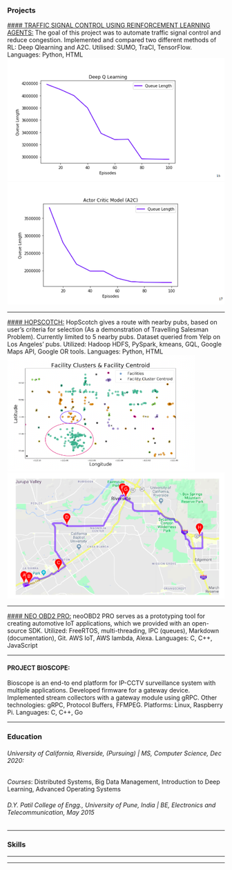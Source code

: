 ### Projects

[#### TRAFFIC SIGNAL CONTROL USING REINFORCEMENT LEARNING AGENTS:](pdf/traffic.pdf)
The goal of this project was to automate traffic signal control and reduce congestion. Implemented and compared two different methods of RL: Deep Qlearning and A2C. Utilised: SUMO, TraCI, TensorFlow. Languages: Python, HTML
<img src="images/dqn.png?raw=true"/>
<img src="images/A2C.png?raw=true"/>

---
[#### HOPSCOTCH:](/pdf/hopscotch.pdf)
HopScotch gives a route with nearby pubs, based on user’s criteria for selection (As a demonstration of Travelling Salesman Problem). Currently limited to 5 nearby pubs. Dataset queried from Yelp on Los Angeles’ pubs. Utilized: Hadoop HDFS, PySpark, kmeans, GQL, Google Maps API, Google OR tools. Languages: Python, HTML
<img src="images/cent.png?raw=true"/>
<img src="images/hopscotch.png?raw=true"/>

---
[#### NEO OBD2 PRO:](https://github.com/intrepidcs/neoobd2_sdk)
neoOBD2 PRO serves as a prototyping tool for creating automotive IoT applications, which we provided with an open-source SDK. Utilized: FreeRTOS, multi-threading, IPC (queues), Markdown (documentation), Git. AWS IoT, AWS lambda, Alexa. Languages: C, C++, JavaScript

---
#### PROJECT BIOSCOPE:
Bioscope is an end-to end platform for IP-CCTV surveillance system with multiple applications. Developed firmware for a gateway device. Implemented stream collectors with a gateway module using gRPC. Other technologies: gRPC, Protocol Buffers, FFMPEG. Platforms: Linux, Raspberry Pi. Languages: C, C++, Go

---
### Education

###### University of California, Riverside, (Pursuing) | MS, Computer Science, Dec 2020:

*Courses*: Distributed Systems, Big Data Management, Introduction to Deep Learning, Advanced Operating Systems

###### D.Y. Patil College of Engg., University of Pune, India | BE, Electronics and Telecommunication, May 2015

---

### Skills

<!-- * [Ztech](https://www.linkedin.com/company/ztechapp)
*Product Development Intern, June 2020 – Present*
    * Developing server-side code (with Express.js) and following TDD principles
    * Improving system design by utilizing microservices and contributing to product research
    * Utilised Express.js, GraphQL, AWS, and leveraged knowledge in Git, API design, system design
    * [Intrepid Control Systems](https://intrepidcs.com/)
*Software Engineer, July 2017 – June 2019*
    - Built an SDK (physical and application layer interfacing) for vehicle network adapters to connect to IoT platforms.
    - Developed application demos with FreeRTOS, MQTT, AWS IoT, and other AWS services.
    - Leveraged knowledge in MQTT, Git, debugging network packets .
    - Alba Consulting
*Software Engineer, Oct 2016 – July 2017*
- Developed REST API over websockets in Go for real-time provisioning and user registration.
- Improved code-portability by following microservices and object-oriented principles in a low-level language like C.
- Supervised a team of two for the implementation of SCP based protocol with hashids and AES encryption.
- Leverage knowledge in protocol buffers and gRPC for marshalling and inter-process communication.
- Palette Tech
*Software Developer, Sept. 2015 – Sept.2016*
- Implemented communication Android and Linux Gateway over TCP/IP sockets.
- Analyzed CPU utilization and temperature parameters with Bash scripts.
- Leveraged knowledge in debugging in C, and debugging using Wireshark protocol analyzer.
 -->

---




---

